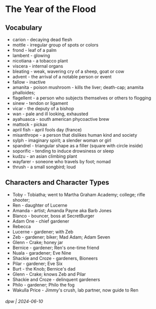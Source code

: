 # The Year of the Flood

## Vocabulary

* carion - decaying dead flesh
* mottle - irregular group of spots or colors
* frond - leaf of a palm
* lambent - glowing
* nicotiana - a tobacco plant
* viscera - internal organs
* bleating - weak, wavering cry of a sheep, goat or cow
* advent - the arrival of a notable person or event
* fallow - inactive
* amanita -  poison mushroom - kills the liver; death-cap; anamita phalloides;
* flagellent - a person who subjects themselves or others to flogging
* sinew - tendon or ligament
* vicar - the deputy of a bishop
* wan - pale and ill looking, exhausted
* ayahuasca - south american phycoactive brew
* mattock - pickax
* april fish - april fools day (france)
* misanthrope - a person that dislikes human kind and society
* sylph - imaginary spirit; a slender woman or girl
* spandrel - triangular shape as a filler (square with circle inside)
* soporific - tending to induce drowsiness or sleep
* kudzu - an asian climbing plant
* wayfarer - soneone who travels by foot; nomad
* thrush - a small songbird; loud

## Characters and Character Types

* Toby - Tobiatha; went to Martha Graham Academy; college; rifle shooter;
* Ren - daughter of Lucerne
* Amanda - artist; Amanda Payne aka Barb Jones
* Blanco - bouncer, boss at SecretBurger
* Adam One - chief gardener
* Rebecca
* Lucerne - gardener; with Zeb
* Zeb - gardener; biker; Mad Adam; Adam Seven
* Glenn - Crake; honey jar
* Bernice - gardener; Ren's one-time friend
* Nuala - garadener; Eve Nine
* Shackie and Croze - gardeners, Bioneers
* Pilar - gardener;  Eve Six
* Burt - the Knob; Bernice's dad
* Glenn - Crake; knows Zeb and Pilar
* Shackie and Croze - delinquent gardeners
* Philo - gardener; Philo the fog
* Wakulla Price - Jimmy's crush, lab partner, now guide to Ren

###### dpw | 2024-06-10
